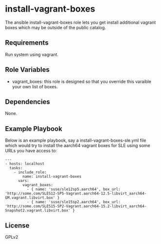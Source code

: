 install-vagrant-boxes
=====================

The ansible install-vagrant-boxes role lets you get install additional vagrant
boxes which may be outside of the public catalog.

Requirements
------------

Run system using vagrant.

Role Variables
--------------

  * vagrant_boxes: this role is designed so that you override this varaible
    your own list of boxes.

Dependencies
------------

None.

Example Playbook
----------------

Below is an example playbook, say a install-vagrant-boxes-sle.yml file which
would try to install the aarch64 vagrant boxes for SLE using some URLs you
have access to:

```
---
- hosts: localhost
  tasks:
    - include_role:
        name: install-vagrant-boxes
      vars:
        vagrant_boxes:
          - { name: 'suse/sle12sp5.aarch64', box_url: 'http://some.com/SLES12-SP5-Vagrant.aarch64-12.5-libvirt_aarch64-GM.vagrant.libvirt.box' }
          - { name: 'suse/sle15sp2.aarch64', box_url: 'http://some.com/SLES15-SP2-Vagrant.aarch64-15.2-libvirt_aarch64-Snapshot2.vagrant.libvirt.box' }
```

License
-------

GPLv2
